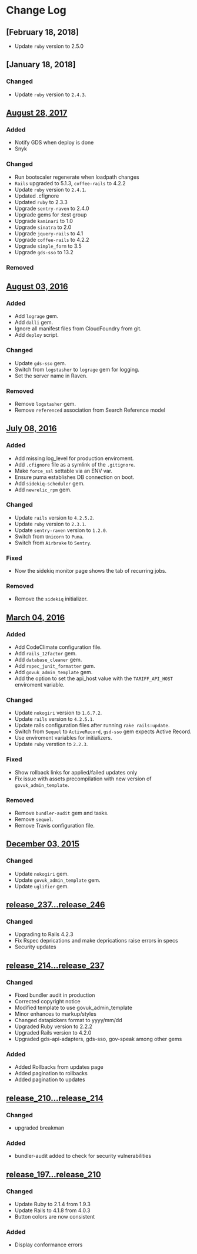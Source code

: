 # Change Log

## [February 18, 2018]

- Update `ruby` version to 2.5.0

## [January 18, 2018]

### Changed
- Update `ruby` version to `2.4.3`.

## [August 28, 2017]

### Added
- Notify GDS when deploy is done
- Snyk

### Changed
- Run bootscaler regenerate when loadpath changes
- `Rails` upgraded to 5.1.3, `coffee-rails` to 4.2.2
- Update `ruby` version to `2.4.1`.
- Updated .cfignore
- Updated `ruby` to 2.3.3
- Upgrade `sentry-raven` to 2.4.0
- Upgrade gems for :test group
- Upgrade `kaminari` to 1.0
- Upgrade `sinatra` to 2.0
- Upgrade `jquery-rails` to 4.1
- Upgrade `coffee-rails` to 4.2.2
- Upgrade `simple_form` to 3.5
- Upgrade `gds-sso` to 13.2

### Removed

[August 28, 2017]: https://github.com/bitzesty/trade-tariff-admin/compare/8d5804b...51865f5

## [August 03, 2016]

### Added
- Add `lograge` gem.
- Add `dalli` gem.
- Ignore all manifest files from CloudFoundry from git.
- Add `deploy` script.

### Changed
- Update `gds-sso` gem.
- Switch from `logstasher` to `lograge` gem for logging.
- Set the server name in Raven.

### Removed
- Remove `logstasher` gem.
- Remove `referenced` association from Search Reference model

[August 03, 2016]: https://github.com/bitzesty/trade-tariff-admin/compare/b2130cd...e6a4f03

## [July 08, 2016]

### Added
- Add missing log_level for production enviroment.
- Add `.cfignore` file as a symlink of the `.gitignore`.
- Make `force_ssl` settable via an ENV var.
- Ensure puma establishes DB connection on boot.
- Add `sidekiq-scheduler` gem.
- Add `newrelic_rpm` gem.

### Changed
- Update `rails` version to `4.2.5.2`.
- Update `ruby` version to `2.3.1`.
- Update `sentry-raven` version to `1.2.0`.
- Switch from `Unicorn` to `Puma`.
- Switch from `Airbrake` to `Sentry`.

### Fixed
- Now the sidekiq monitor page shows the tab of recurring jobs.

### Removed
- Remove the `sidekiq` initializer.

[July 08, 2016]: https://github.com/bitzesty/trade-tariff-admin/compare/f00e98f...b2130cd

## [March 04, 2016]

### Added
- Add CodeClimate configuration file.
- Add `rails_12factor` gem.
- Add `database_cleaner` gem.
- Add `rspec_junit_formatter` gem.
- Add `govuk_admin_template` gem.
- Add the option to set the api_host value with the `TARIFF_API_HOST` enviroment variable.

### Changed
- Update `nokogiri` version to `1.6.7.2`.
- Update `rails` version to `4.2.5.1`.
- Update rails configuration files after running `rake rails:update`.
- Switch from `Sequel` to `ActiveRecord`, `gsd-sso` gem expects Active Record.
- Use enviroment variables for initializers.
- Update `ruby` verstion to `2.2.3`.

### Fixed
- Show rollback links for applied/failed updates only
- Fix issue with assets precompilation with new version of `govuk_admin_template`.

### Removed
- Remove `bundler-audit` gem and tasks.
- Remove `sequel`.
- Remove Travis configuration file.


[March 04, 2016]: https://github.com/bitzesty/trade-tariff-admin/compare/92ce432...658cf3e

## [December 03, 2015]

### Changed
- Update `nokogiri` gem.
- Update `govuk_admin_template` gem.
- Update `uglifier` gem.

[December 03, 2015]: https://github.com/bitzesty/trade-tariff-admin/compare/65d0767...92ce432

## [release_237...release_246](https://github.com/alphagov/trade-tariff-admin/compare/release_237...release_246)
### Changed

- Upgrading to Rails 4.2.3
- Fix Rspec deprications and make deprications raise errors in specs
- Security updates

## [release_214...release_237](https://github.com/alphagov/trade-tariff-admin/compare/release_214...release_237)
### Changed

- Fixed bundler audit in production
- Corrected copyright notice
- Modified template to use govuk_admin_template
- Minor enhances to markup/styles
- Changed datapickers format to yyyy/mm/dd
- Upgraded Ruby version to 2.2.2
- Upgraded Rails version to 4.2.0
- Upgraded gds-api-adapters, gds-sso, gov-speak among other gems


### Added
- Added Rollbacks from updates page
- Added pagination to rollbacks
- Added pagination to updates

## [release_210...release_214](https://github.com/alphagov/trade-tariff-admin/compare/release_210...release_214)
### Changed
- upgraded breakman

### Added
- bundler-audit added to check for security vulnerabilities

## [release_197...release_210](https://github.com/alphagov/trade-tariff-admin/compare/release_197...release_210)
### Changed
- Update Ruby to 2.1.4 from 1.9.3
- Update Rails to 4.1.8 from 4.0.3
- Button colors are now consistent

### Added
- Display conformance errors
